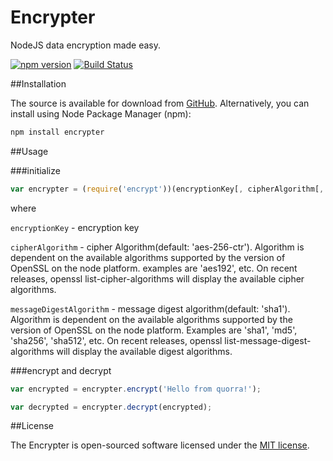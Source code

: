 Encrypter
====

NodeJS data encryption made easy.

[![npm version](https://badge.fury.io/js/encrypter.svg)](http://badge.fury.io/js/encrypter)
[![Build Status](https://travis-ci.org/quorrajs/Encrypter.svg?branch=master)](https://travis-ci.org/quorrajs/Encrypter)

##Installation

The source is available for download from [GitHub](https://github.com/quorrajs/Encrypter). Alternatively, you
can install using Node Package Manager (npm):

```javascript
npm install encrypter
```

##Usage

###initialize

```javascript
var encrypter = (require('encrypt'))(encryptionKey[, cipherAlgorithm[, messageDigestAlgorithm]])
```
where

`encryptionKey` - encryption key

`cipherAlgorithm` - cipher Algorithm(default: 'aes-256-ctr').
Algorithm is dependent on the available algorithms supported by the version of OpenSSL on the node platform. examples are 'aes192', etc. On recent releases, openssl list-cipher-algorithms will display the available cipher algorithms.

`messageDigestAlgorithm` - message digest algorithm(default: 'sha1').
Algorithm is dependent on the available algorithms supported by the version of OpenSSL on the node platform. Examples are 'sha1', 'md5', 'sha256', 'sha512', etc. On recent releases, openssl list-message-digest-algorithms will display the available digest algorithms.

###encrypt and decrypt

```javascript
var encrypted = encrypter.encrypt('Hello from quorra!');

var decrypted = encrypter.decrypt(encrypted);
```

##License

The Encrypter is open-sourced software licensed under the [MIT license](http://opensource.org/licenses/MIT).
